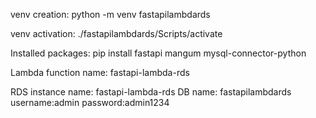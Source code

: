venv creation:
python -m venv fastapilambdards

venv activation:
./fastapilambdards/Scripts/activate

Installed packages:
pip install fastapi mangum mysql-connector-python

Lambda function name:
fastapi-lambda-rds

RDS instance name:
fastapi-lambda-rds
DB name: fastapilambdards
username:admin
password:admin1234
